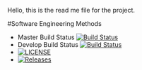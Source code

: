 Hello, this is the read me file for the project.

#Software Engineering Methods

- Master Build Status [![Build Status](https://travis-ci.com/AidanGoldie7/sem.svg?branch=master)](https://travis-ci.com/AidanGoldie7/sem)
- Develop Build Status [![Build Status](https://travis-ci.com/AidanGoldie7/sem.svg?branch=develop)](https://travis-ci.com/AidanGoldie7/sem)
- [![LICENSE](https://img.shields.io/github/license/AidanGoldie7/sem.svg?style=flat-square)](https://github.com/AidanGoldie7/sem/blob/master/LICENSE)
- [![Releases](https://img.shields.io/github/release/AidanGoldie7/sem/all.svg?style=flat-square)](https://github.com/AidanGoldie7/sem/releases)